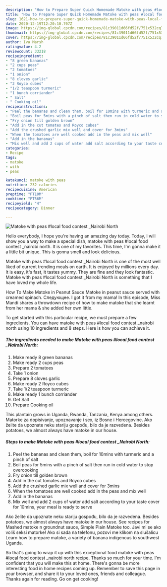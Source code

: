 ```yaml
---
description: "How to Prepare Super Quick Homemade Matoke with peas #local food contest _Nairobi North"
title: "How to Prepare Super Quick Homemade Matoke with peas #local food contest _Nairobi North"
slug: 1621-how-to-prepare-super-quick-homemade-matoke-with-peas-local-food-contest-nairobi-north
date: 2020-12-19T12:20:10.707Z
image: https://img-global.cpcdn.com/recipes/81c39011d66fd52f/751x532cq70/matoke-with-peas-local-food-contest-_nairobi-north-recipe-main-photo.jpg
thumbnail: https://img-global.cpcdn.com/recipes/81c39011d66fd52f/751x532cq70/matoke-with-peas-local-food-contest-_nairobi-north-recipe-main-photo.jpg
cover: https://img-global.cpcdn.com/recipes/81c39011d66fd52f/751x532cq70/matoke-with-peas-local-food-contest-_nairobi-north-recipe-main-photo.jpg
author: Iva Marsh
ratingvalue: 4.2
reviewcount: 33218
recipeingredient:
- "8 green bananas"
- "2 cups peas"
- "2 tomatoes"
- "1 onion"
- "8 cloves garlic"
- "2 Royco cubes"
- "1/2 teaspoon turmeric"
- "1 bunch corriander"
- " Salt"
- " Cooking oil"
recipeinstructions:
- "Peel the bananas and clean them, boil for 10mins with turmeric and a pinch of salt"
- "Boil peas for 5mins with a pinch of salt then run in cold water to stop overcooking"
- "Fry onion till golden brown"
- "Add in the cut tomates and Royco cubes"
- "Add the crushed garlic mix well and cover for 3mins"
- "When the tomatoes are well cooked add in the peas and mix well"
- "Add in the bananas"
- "Mix well and add 2 cups of water add salt according to your taste cover for 10mins, your meal is ready to serve"
categories:
- Recipe
tags:
- matoke
- with
- peas

katakunci: matoke with peas 
nutrition: 232 calories
recipecuisine: American
preptime: "PT10M"
cooktime: "PT56M"
recipeyield: "4"
recipecategory: Dinner

---
```



![Matoke with peas #local food contest _Nairobi North](https://img-global.cpcdn.com/recipes/81c39011d66fd52f/751x532cq70/matoke-with-peas-local-food-contest-_nairobi-north-recipe-main-photo.jpg)

Hello everybody, I hope you're having an amazing day today. Today, I will show you a way to make a special dish, matoke with peas #local food contest _nairobi north. It is one of my favorites. This time, I'm gonna make it a little bit unique. This is gonna smell and look delicious.

Matoke with peas #local food contest _Nairobi North is one of the most well liked of current trending meals on earth. It is enjoyed by millions every day. It is easy, it's fast, it tastes yummy. They are fine and they look fantastic. Matoke with peas #local food contest _Nairobi North is something that I have loved my whole life.

How To Make Matoke in Peanut Sauce Matoke in peanut sauce served with creamed spinach. Следующее. I got it from my mama! In this episode, Miss Mandi shares a throwdown recipe of how to make matoke that she learnt from her mama &amp; she added her own little.


To get started with this particular recipe, we must prepare a few ingredients. You can have matoke with peas #local food contest _nairobi north using 10 ingredients and 8 steps. Here is how you can achieve it.

<!--inarticleads1-->

##### The ingredients needed to make Matoke with peas #local food contest _Nairobi North:

1. Make ready 8 green bananas
1. Make ready 2 cups peas
1. Prepare 2 tomatoes
1. Take 1 onion
1. Prepare 8 cloves garlic
1. Make ready 2 Royco cubes
1. Take 1/2 teaspoon turmeric
1. Make ready 1 bunch corriander
1. Get  Salt
1. Prepare  Cooking oil


This plantain grows in Uganda, Rwanda, Tanzania, Kenya among others. Matorke za dopisivanje, upoznavanje i sex, iz Bosne i Hercegovine. Ako želite da upoznate neku stariju gospođu, bilo da je razvedena. Besides potatoes, we almost always have matoke in our house. 

<!--inarticleads2-->

##### Steps to make Matoke with peas #local food contest _Nairobi North:

1. Peel the bananas and clean them, boil for 10mins with turmeric and a pinch of salt
1. Boil peas for 5mins with a pinch of salt then run in cold water to stop overcooking
1. Fry onion till golden brown
1. Add in the cut tomates and Royco cubes
1. Add the crushed garlic mix well and cover for 3mins
1. When the tomatoes are well cooked add in the peas and mix well
1. Add in the bananas
1. Mix well and add 2 cups of water add salt according to your taste cover for 10mins, your meal is ready to serve


Ako želite da upoznate neku stariju gospođu, bilo da je razvedena. Besides potatoes, we almost always have matoke in our house. See recipes for Mashed matoke n groundnut sauce, Simple Plain Matoke too. Javi mi se ako voliš seksi matorke! Ako si sada na telefonu, pozovi me klikom na slušalicu Learn how to prepare matoke, a variety of banana indigenous to southwest Uganda. 

So that's going to wrap it up with this exceptional food matoke with peas #local food contest _nairobi north recipe. Thanks so much for your time. I'm confident that you will make this at home. There's gonna be more interesting food in home recipes coming up. Remember to save this page in your browser, and share it to your loved ones, friends and colleague. Thanks again for reading. Go on get cooking!

